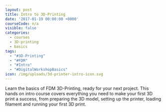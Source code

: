 ```yaml
---
layout: post
title: Intro to 3D-Printing
date: '2017-01-19 00:00:00 +0000'
courseCode: n/a
visible: false
categories:
  - courses
  - 3D-printing
  - basics
tags:
  - "#3D-Printing"
  - "#FDM"
  - "#Intro"
  - "#DigitalWorkshopBasics"
icon: /img/uploads/3d-printer-intro-icon.svg
---
```


Learn the basics of FDM 3D-Printing, ready for your next project. This hands on intro course covers everything you need to make your first 3D print a success, from preparing the 3D model, setting up the printer, loading filament and running your first 3D print.
